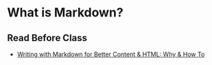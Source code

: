 # What is Markdown?

## Read Before Class

* [Writing with Markdown for Better Content & HTML: Why & How To](https://moz.com/blog/markdown)